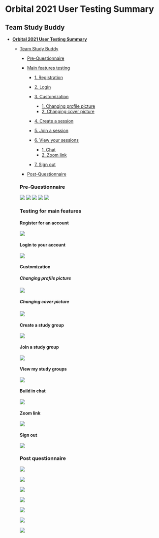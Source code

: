 # **Orbital 2021 User Testing Summary** 

## Team Study Buddy 

* [**Orbital 2021 User Testing Summary** ](#orbital-2021-user-testing-summary)
    * [Team Study Buddy](#team-study-buddy) 
        * [Pre-Questionnaire](#pre-questionnaire)
            
           
        
        * [Main features testing](#testing-for-main-features)
            * [1. Registration](#register-for-an-account)
            * [2. Login](#login-to-your-account)
            * [3. Customization](#customization)         
                * [1. Changing profile picture](#changing-profile-picture)
                * [2. Changing cover picture](#changing-cover-picture)
            * [4. Create a session](#create-a-study-group) 
            * [5. Join a session](#join-a-study-group)
            * [6. View your sessions](#view-your-study-groups)
        
                * [1. Chat](#build-in-chat)
                * [2. Zoom link](#zoom-link)
            * [7. Sign out](#sign-out)

        * [Post-Questionnaire](#post-questionnaire)
            
       ### Pre-Questionnaire
       
       <img src = "https://i.ibb.co/HhhcRF2/2.png"/>
       <img src = "https://i.ibb.co/W6wg9T2/3.png"/>
       <img src = "https://i.ibb.co/kGhxx1h/4.png"/>
       <img src = "https://i.ibb.co/LQTbNv8/5.png"/>
       <img src = "https://i.ibb.co/4467b47/6.png"/>
       
       ### Testing for main features
       #### Register for an account
       <img src = "https://i.ibb.co/N2NjVz4/7.png"/>
       
       #### Login to your account
       <img src = "https://i.ibb.co/xs4C0Rp/16.png"/>
       
       #### Customization
       ##### Changing profile picture
       <img src = "https://i.ibb.co/QNT1tKG/8.png"/>
      
      ##### Changing cover picture
       <img src = "https://i.ibb.co/g91kwLN/9.png"/>
       
       #### Create a study group
       <img src = "https://i.ibb.co/KWFDGXc/11.png"/>
       
       #### Join a study group
       <img src = "https://i.ibb.co/wQxY80b/10.png"/>
       
       #### View my study groups
       <img src = "https://i.ibb.co/ncGJyGf/12.png"/>
         
       #### Build in chat
       <img src = "https://i.ibb.co/vhvS8g4/13.png"/>
       
       #### Zoom link
       <img src = "https://i.ibb.co/rx8pnMB/14.png"/>
       
       #### Sign out
       <img src = "https://i.ibb.co/zmSfBZT/15.png"/>
       
       ### Post questionnaire
       <img src = "https://i.ibb.co/wS3N0Xx/Whats-App-Image-2021-07-26-at-03-07-46.jpg"/> <br><br>
       <img src = "https://i.ibb.co/G0PnFVy/Whats-App-Image-2021-07-26-at-03-12-11-1.jpg"/> <br><br>
       <img src = "https://i.ibb.co/x7YYWfw/Whats-App-Image-2021-07-26-at-03-12-11-2.jpg"/> <br><br>
       <img src = "https://i.ibb.co/93QnQvv/Whats-App-Image-2021-07-26-at-03-12-11-5.jpg"/> <br><br>
       <img src = "https://i.ibb.co/Vm1jmn4/Whats-App-Image-2021-07-26-at-03-12-11.jpg"/><br><br>
       <img src = "https://i.ibb.co/VTpVGzH/Whats-App-Image-2021-07-26-at-03-12-11-6.jpg"/><br><br>
       <img src = "https://i.ibb.co/q0QMTQz/Whats-App-Image-2021-07-26-at-03-12-11-4.jpg"/><br><br>
